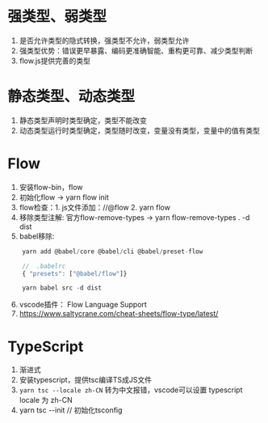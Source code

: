 <!--
 * @Author       : ganbowen
 * @Date         : 2021-09-11 10:18:42
 * @LastEditors  : ganbowen
 * @LastEditTime : 2021-09-12 20:34:28
 * @Descripttion : 
-->
# 强类型、弱类型
1. 是否允许类型的隐式转换，强类型不允许，弱类型允许
2. 强类型优势：错误更早暴露、编码更准确智能、重构更可靠、减少类型判断
3. flow.js提供完善的类型

# 静态类型、动态类型
1. 静态类型声明时类型确定，类型不能改变
2. 动态类型运行时类型确定，类型随时改变，变量没有类型，变量中的值有类型

# Flow
1. 安装flow-bin，flow
2. 初始化flow -> yarn flow init
3. flow检查：1. js文件添加：//@flow  2. yarn flow
4. 移除类型注解: 官方flow-remove-types ->  yarn flow-remove-types . -d dist
5. babel移除: 
```js
    yarn add @babel/core @babel/cli @babel/preset-flow

    //  .babelrc
    { "presets": ["@babel/flow"]}

    yarn babel src -d dist
```
6. vscode插件： Flow Language Support
7. https://www.saltycrane.com/cheat-sheets/flow-type/latest/

# TypeScript
1. 渐进式
2. 安装typescript，提供tsc编译TS成JS文件
3. `yarn tsc --locale zh-CN` 转为中文报错，vscode可以设置 typescript locale 为 zh-CN
4. yarn tsc --init // 初始化tsconfig